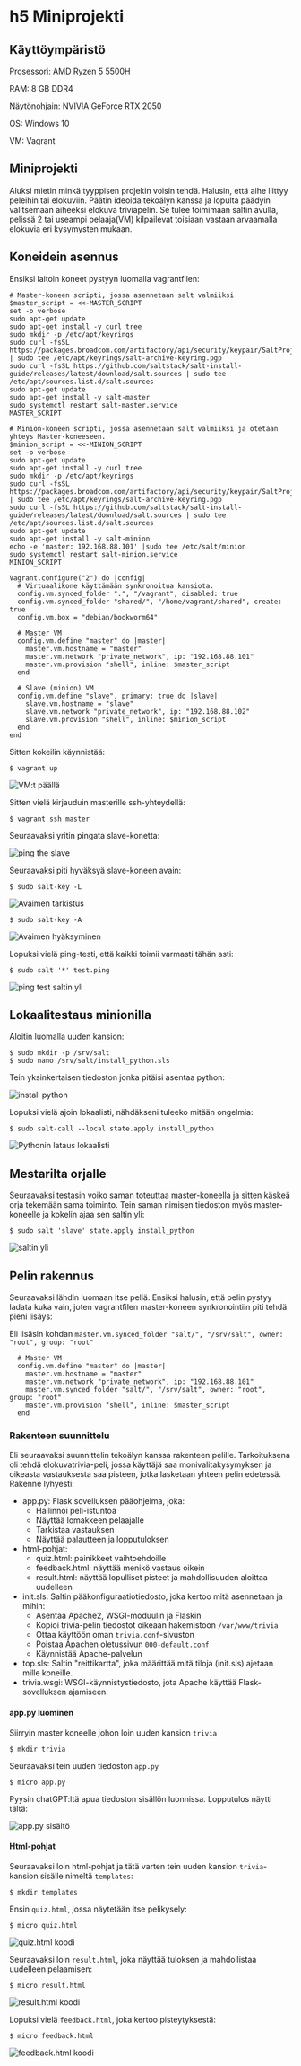 # h5 Miniprojekti 

## Käyttöympäristö

Prosessori: AMD Ryzen 5 5500H

RAM: 8 GB DDR4

Näytönohjain: NVIVIA GeForce RTX 2050

OS: Windows 10

VM: Vagrant

## Miniprojekti

Aluksi mietin minkä tyyppisen projekin voisin tehdä. Halusin, että aihe liittyy peleihin tai elokuviin. Päätin ideoida tekoälyn kanssa ja lopulta päädyin valitsemaan aiheeksi elokuva triviapelin. Se tulee toimimaan saltin avulla, pelissä 2 tai useampi pelaaja(VM) kilpailevat toisiaan vastaan arvaamalla elokuvia eri kysymysten mukaan. 

## Koneidein asennus

Ensiksi laitoin koneet pystyyn luomalla vagrantfilen: 

    # Master-koneen scripti, jossa asennetaan salt valmiiksi
    $master_script = <<-MASTER_SCRIPT
    set -o verbose
    sudo apt-get update
    sudo apt-get install -y curl tree
    sudo mkdir -p /etc/apt/keyrings
    sudo curl -fsSL https://packages.broadcom.com/artifactory/api/security/keypair/SaltProjectKey/public | sudo tee /etc/apt/keyrings/salt-archive-keyring.pgp
    sudo curl -fsSL https://github.com/saltstack/salt-install-guide/releases/latest/download/salt.sources | sudo tee /etc/apt/sources.list.d/salt.sources
    sudo apt-get update
    sudo apt-get install -y salt-master
    sudo systemctl restart salt-master.service
    MASTER_SCRIPT
    
    # Minion-koneen scripti, jossa asennetaan salt valmiiksi ja otetaan yhteys Master-koneeseen.
    $minion_script = <<-MINION_SCRIPT
    set -o verbose
    sudo apt-get update
    sudo apt-get install -y curl tree
    sudo mkdir -p /etc/apt/keyrings
    sudo curl -fsSL https://packages.broadcom.com/artifactory/api/security/keypair/SaltProjectKey/public | sudo tee /etc/apt/keyrings/salt-archive-keyring.pgp
    sudo curl -fsSL https://github.com/saltstack/salt-install-guide/releases/latest/download/salt.sources | sudo tee /etc/apt/sources.list.d/salt.sources
    sudo apt-get update
    sudo apt-get install -y salt-minion
    echo -e 'master: 192.168.88.101' |sudo tee /etc/salt/minion
    sudo systemctl restart salt-minion.service
    MINION_SCRIPT
    
    Vagrant.configure("2") do |config|
      # Virtuaalikone käyttämään synkronoitua kansiota.
      config.vm.synced_folder ".", "/vagrant", disabled: true
      config.vm.synced_folder "shared/", "/home/vagrant/shared", create: true
      config.vm.box = "debian/bookworm64"
    
      # Master VM
      config.vm.define "master" do |master|
        master.vm.hostname = "master"
        master.vm.network "private_network", ip: "192.168.88.101"
        master.vm.provision "shell", inline: $master_script
      end
    
      # Slave (minion) VM
      config.vm.define "slave", primary: true do |slave|
        slave.vm.hostname = "slave"
        slave.vm.network "private_network", ip: "192.168.88.102"
        slave.vm.provision "shell", inline: $minion_script
      end
    end

Sitten kokeilin käynnistää: 

    $ vagrant up

![VM:t päällä](Pkuvat/vmsup.png)

Sitten vielä kirjauduin masterille ssh-yhteydellä: 

    $ vagrant ssh master

Seuraavaksi yritin pingata slave-konetta: 

![ping the slave](Pkuvat/pingslave.png)

Seuraavaksi piti hyväksyä slave-koneen avain: 

    $ sudo salt-key -L

![Avaimen tarkistus](Pkuvat/slavekey.png)

    $ sudo salt-key -A

![Avaimen hyäksyminen](Pkuvat/acceptslave.png)

Lopuksi vielä ping-testi, että kaikki toimii varmasti tähän asti: 

    $ sudo salt '*' test.ping

![ping test saltin yli](Pkuvat/pingtest.png)

## Lokaalitestaus minionilla

Aloitin luomalla uuden kansion: 

    $ sudo mkdir -p /srv/salt
    $ sudo nano /srv/salt/install_python.sls

Tein yksinkertaisen tiedoston jonka pitäisi asentaa python: 

![install python](Pkuvat/pythonladattu.png)

Lopuksi vielä ajoin lokaalisti, nähdäkseni tuleeko mitään ongelmia: 

    $ sudo salt-call --local state.apply install_python

![Pythonin lataus lokaalisti](Pkuvat/lokaaliajo.png)

## Mestarilta orjalle

Seuraavaksi testasin voiko saman toteuttaa master-koneella ja sitten käskeä orja tekemään sama toiminto. Tein saman nimisen tiedoston myös master-koneelle ja kokelin ajaa sen saltin yli: 

    $ sudo salt 'slave' state.apply install_python

![saltin yli](Pkuvat/mestariltaorjalle.png)

## Pelin rakennus


Seuraavaksi lähdin luomaan itse peliä. Ensiksi halusin, että pelin pystyy ladata kuka vain, joten vagrantfilen master-koneen synkronointiin piti tehdä pieni lisäys:

Eli lisäsin kohdan `master.vm.synced_folder "salt/", "/srv/salt", owner: "root", group: "root"`

      # Master VM
      config.vm.define "master" do |master|
        master.vm.hostname = "master"
        master.vm.network "private_network", ip: "192.168.88.101"
        master.vm.synced_folder "salt/", "/srv/salt", owner: "root", group: "root"
        master.vm.provision "shell", inline: $master_script
      end

### Rakenteen suunnittelu

Eli seuraavaksi suunnittelin tekoälyn kanssa rakenteen pelille. Tarkoituksena oli tehdä elokuvatrivia-peli, jossa käyttäjä saa monivalitakysymyksen ja oikeasta vastauksesta saa pisteen, jotka lasketaan yhteen pelin edetessä. Rakenne lyhyesti: 

- app.py: Flask sovelluksen pääohjelma, joka: 
  - Hallinnoi peli-istuntoa
  - Näyttää lomakkeen pelaajalle
  - Tarkistaa vastauksen
  - Näyttää palautteen ja lopputuloksen
- html-pohjat:
  - quiz.html: painikkeet vaihtoehdoille
  - feedback.html: näyttää menikö vastaus oikein
  - result.html: näyttää lopulliset pisteet ja mahdollisuuden aloittaa uudelleen
- init.sls: Saltin pääkonfiguraatiotiedosto, joka kertoo mitä asennetaan ja mihin:
   - Asentaa Apache2, WSGI-moduulin ja Flaskin
   - Kopioi trivia-pelin tiedostot oikeaan hakemistoon `/var/www/trivia`
   - Ottaa käyttöön oman `trivia.conf`-sivuston
   - Poistaa Apachen oletussivun `000-default.conf`
   - Käynnistää Apache-palvelun
- top.sls: Saltin "reittikartta", joka määrittää mitä tiloja (init.sls) ajetaan mille koneille.
- trivia.wsgi: WSGI-käynnistystiedosto, jota Apache käyttää Flask-sovelluksen ajamiseen.

#### app.py luominen

Siirryin master koneelle johon loin uuden kansion `trivia`

    $ mkdir trivia

Seuraavaksi tein uuden tiedoston `app.py`

    $ micro app.py

Pyysin chatGPT:ltä apua tiedoston sisällön luonnissa. Lopputulos näytti tältä: 

![app.py sisältö](Pkuvat/app.py.png)

#### Html-pohjat

Seuraavaksi loin html-pohjat ja tätä varten tein uuden kansion `trivia`-kansion sisälle nimeltä `templates`:

    $ mkdir templates

Ensin `quiz.html`, jossa näytetään itse pelikysely: 

    $ micro quiz.html

![quiz.html koodi](Pkuvat/quiz.png)

Seuraavaksi loin `result.html`, joka näyttää tuloksen ja mahdollistaa uudelleen pelaamisen:

    $ micro result.html
![result.html koodi](Pkuvat/result.png)

Lopuksi vielä `feedback.html`, joka kertoo pisteytyksestä: 

    $ micro feedback.html

![feedback.html koodi](Pkuvat/feedback.png)

#### 

